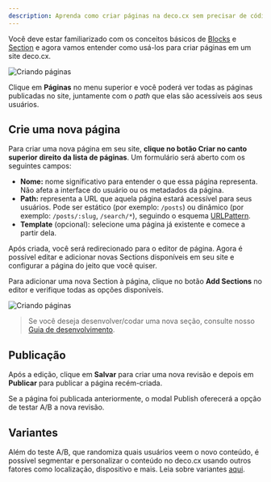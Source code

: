 ```yaml
---
description: Aprenda como criar páginas na deco.cx sem precisar de código
---
```


Você deve estar familiarizado com os conceitos básicos de [Blocks](/docs/pt/concepts/blocks) e [Section](/docs/pt/concepts/sections) e agora vamos entender como usá-los para criar páginas em um site deco.cx.

![Criando páginas](/docs/creating-new-page/pages-menu-pt.png)

Clique em **Páginas** no menu superior e você poderá ver todas as páginas publicadas no site, juntamente com o _path_ que elas são acessíveis aos seus usuários.

## Crie uma nova página

Para criar uma nova página em seu site, **clique no botão Criar no canto superior direito da lista de páginas**. Um formulário será aberto com os seguintes campos:

- **Nome:** nome significativo para entender o que essa página representa. Não afeta a interface do usuário ou os metadados da página.
- **Path:** representa a URL que aquela página estará acessível para seus usuários. Pode ser estático (por exemplo: `/posts`) ou dinâmico (por exemplo: `/posts/:slug`, `/search/*`), seguindo o esquema [URLPattern](http://mdn.io/urlpattern).
- **Template** (opcional): selecione uma página já existente e comece a partir dela.


Após criada, você será redirecionado para o editor de página. Agora é possível editar e adicionar novas Sections disponíveis em seu site e configurar a página do jeito que você quiser.

Para adicionar uma nova Section à página, clique no botão **Add Sections** no editor e verifique todas as opções disponíveis.

![Criando páginas](/docs/creating-new-page/add-section.png)

> Se você deseja desenvolver/codar uma nova seção, consulte nosso [Guia de desenvolvimento](/docs/pt/developing/setup).

## Publicação

Após a edição, clique em **Salvar** para criar uma nova revisão e depois em **Publicar** para publicar a página recém-criada.

Se a página foi publicada anteriormente, o modal Publish oferecerá a opção de testar A/B a nova revisão.

## Variantes

Além do teste A/B, que randomiza quais usuários veem o novo conteúdo, é possível segmentar e personalizar o conteúdo no deco.cx usando outros fatores como localização, dispositivo e mais. Leia  sobre variantes [aqui](/docs/pt/getting-started/variants).